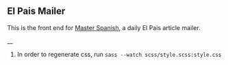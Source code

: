 ## El Pais Mailer

This is the front end for [Master Spanish](masterspanish.today), a daily El Pais article mailer.

__
1. In order to regenerate css, run `sass --watch scss/style.scss:style.css`

